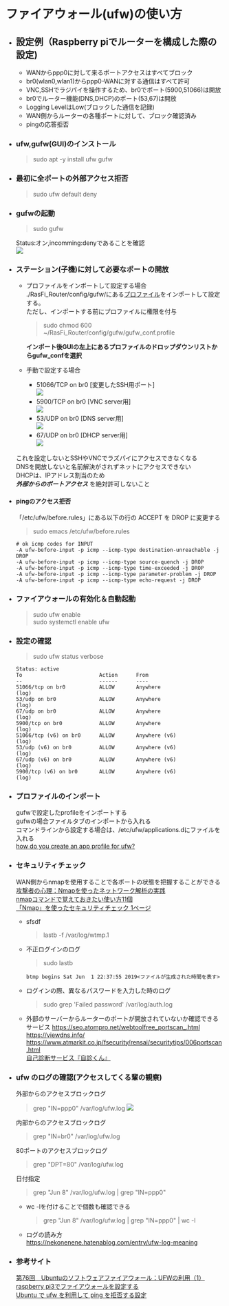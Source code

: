 # ファイアウォール(ufw)の使い方

- ## 設定例（Raspberry piでルーターを構成した際の設定)
    - WANからppp0に対して来るポートアクセスはすべてブロック
    - br0(wlan0,wlan1)からppp0-WANに対する通信はすべて許可
    - VNC,SSHでラジパイを操作するため、br0でポート(5900,51066)は開放
    - br0でルーター機能(DNS,DHCP)のポート(53,67)は開放
    - Logging LevelはLow(ブロックした通信を記録)
    - WAN側からルーターの各種ポートに対して、ブロック確認済み
    - pingの応答拒否

- ### ufw,gufw(GUI)のインストール    
    > sudo apt -y install ufw gufw

- ### 最初に全ポートの外部アクセス拒否    
    > sudo ufw default deny   

- ### gufwの起動
    > sudo gufw    

    Status:オン,incomming:denyであることを確認   
    ![](./img/gufw.png)

- ### ステーション(子機)に対して必要なポートの開放    
    - プロファイルをインポートして設定する場合   
        ./RasFi_Router/config/gufw/にある[プロファイル](./gufw/gufw_conf.profile)をインポートして設定する。   
        ただし、インポートする前にプロファイルに権限を付与
        > sudo chmod 600 ~/RasFi_Router/config/gufw/gufw_conf.profile

        **インポート後GUIの左上にあるプロファイルのドロップダウンリストからgufw_confを選択**

    - 手動で設定する場合
        - 51066/TCP on br0 [変更したSSH用ポート]   
            ![](./img/gufw_SSH.png)
        - 5900/TCP on br0  [VNC server用]   
            ![](./img/gufw_VNC.png)
        - 53/UDP on br0    [DNS server用]   
            ![](./img/gufw_DNS.png)
        - 67/UDP on br0    [DHCP server用]   
            ![](./img/gufw_DHCP.png)

    これを設定しないとSSHやVNCでラズパイにアクセスできなくなる   
    DNSを開放しないと名前解決がされずネットにアクセスできない   
    DHCPは、IPアドレス割当のため   
    ***外部からのポートアクセス*** を絶対許可しないこと
    
- #### pingのアクセス拒否
    「/etc/ufw/before.rules」にある以下の行の ACCEPT を DROP に変更する 
    
    > sudo emacs /etc/ufw/before.rules  

    ~~~
    # ok icmp codes for INPUT
    -A ufw-before-input -p icmp --icmp-type destination-unreachable -j DROP
    -A ufw-before-input -p icmp --icmp-type source-quench -j DROP
    -A ufw-before-input -p icmp --icmp-type time-exceeded -j DROP
    -A ufw-before-input -p icmp --icmp-type parameter-problem -j DROP
    -A ufw-before-input -p icmp --icmp-type echo-request -j DROP
    ~~~

- ### ファイアウォールの有効化＆自動起動    
    > sudo ufw enable   
    > sudo systemctl enable ufw   

- ### 設定の確認
    > sudo ufw status verbose
    ~~~
    Status: active
    To                         Action      From
    --                         ------      ----
    51066/tcp on br0           ALLOW       Anywhere                   (log)
    53/udp on br0              ALLOW       Anywhere                   (log)
    67/udp on br0              ALLOW       Anywhere                   (log)
    5900/tcp on br0            ALLOW       Anywhere                   (log)
    51066/tcp (v6) on br0      ALLOW       Anywhere (v6)              (log)
    53/udp (v6) on br0         ALLOW       Anywhere (v6)              (log)
    67/udp (v6) on br0         ALLOW       Anywhere (v6)              (log)
    5900/tcp (v6) on br0       ALLOW       Anywhere (v6)              (log)
    ~~~
    
- ### プロファイルのインポート
    gufwで設定したprofileをインポートする   
    gufwの場合ファイルタブのインポートから入れる   
    コマンドラインから設定する場合は、/etc/ufw/applications.dにファイルを入れる   
    [how do you create an app profile for ufw?](https://askubuntu.com/questions/409013/how-do-you-create-an-app-profile-for-ufw)

- ### セキュリティチェック   
    WAN側からnmapを使用することで各ポートの状態を把握することができる   
    [攻撃者の心理：Nmapを使ったネットワーク解析の実践](https://se-cure.info/?p=2318#Nmap-3)   
    [nmapコマンドで覚えておきたい使い方11個](https://orebibou.com/2015/06/nmap%E3%82%B3%E3%83%9E%E3%83%B3%E3%83%89%E3%81%A7%E8%A6%9A%E3%81%88%E3%81%A6%E3%81%8A%E3%81%8D%E3%81%9F%E3%81%84%E4%BD%BF%E3%81%84%E6%96%B911%E5%80%8B/#OS)   
    [「Nmap」を使ったセキュリティチェック 1ページ](https://mag.osdn.jp/13/04/01/140000/1)
    
    - sfsdf
        > lastb -f /var/log/wtmp.1
    
    - 不正ログインのログ
        > sudo lastb   
        ~~~
        btmp begins Sat Jun  1 22:37:55 2019<ファイルが生成された時間を表す>
        ~~~
    - ログインの際、異なるパスワードを入力した時のログ
        > sudo grep 'Failed password' /var/log/auth.log

    - 外部のサーバーからルーターのポートが開放されていないか確認できるサービス
        https://seo.atompro.net/webtoolfree_portscan_.html   
        https://viewdns.info/    
        https://www.atmarkit.co.jp/fsecurity/rensai/securitytips/006portscan.html   
        [自己診断サービス『自診くん』](https://jisin.lac.co.jp/?_ga=2.137645616.1264313564.1559736281-1641168572.1559391709)

- ### ufw のログの確認(アクセスしてくる輩の観察)   
    外部からのアクセスブロックログ
    > grep "IN=ppp0" /var/log/ufw.log 
    ![](./img/gufw_log.png)

    内部からのアクセスブロックログ
    > grep "IN=br0" /var/log/ufw.log 
    
    80ポートのアクセスブロックログ
    > grep "DPT=80" /var/log/ufw.log
    
    日付指定
    > grep "Jun  8" /var/log/ufw.log | grep "IN=ppp0"

    - wc -lを付けることで個数も確認できる
        > grep "Jun  8" /var/log/ufw.log | grep "IN=ppp0" | wc -l

    - ログの読み方   
        https://nekonenene.hatenablog.com/entry/ufw-log-meaning

- ### 参考サイト
    [第76回　Ubuntuのソフトウェアファイアウォール：UFWの利用（1）](http://gihyo.jp/admin/serial/01/ubuntu-recipe/0076?page=1)   
    [raspberry pi3でファイアウォールを設定する](https://www.kmrweb.net/server/firewall.html)   
    [Ubuntu で ufw を利用して ping を拒否する設定](http://www.sakito.com/2012/10/ubuntu-ufw-ping.html)
